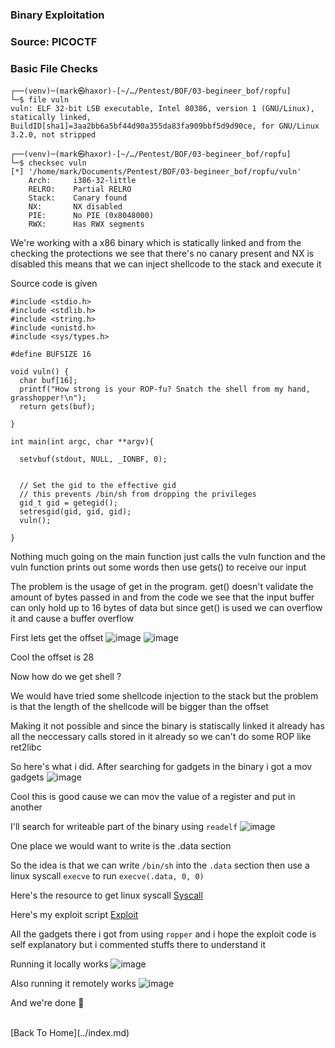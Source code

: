 ### Binary Exploitation

### Source: PICOCTF

### Basic File Checks

```
┌──(venv)─(mark㉿haxor)-[~/…/Pentest/BOF/03-begineer_bof/ropfu]
└─$ file vuln
vuln: ELF 32-bit LSB executable, Intel 80386, version 1 (GNU/Linux), statically linked, BuildID[sha1]=3aa2bb6a5bf44d90a355da83fa909bbf5d9d90ce, for GNU/Linux 3.2.0, not stripped
                                                                                                        
┌──(venv)─(mark㉿haxor)-[~/…/Pentest/BOF/03-begineer_bof/ropfu]
└─$ checksec vuln
[*] '/home/mark/Documents/Pentest/BOF/03-begineer_bof/ropfu/vuln'
    Arch:     i386-32-little
    RELRO:    Partial RELRO
    Stack:    Canary found
    NX:       NX disabled
    PIE:      No PIE (0x8048000)
    RWX:      Has RWX segments
```

We're working with a x86 binary which is statically linked and from the checking the protections we see that there's no canary present and NX is disabled this means that we can inject shellcode to the stack and execute it

Source code is given

```
#include <stdio.h>
#include <stdlib.h>
#include <string.h>
#include <unistd.h>
#include <sys/types.h>

#define BUFSIZE 16

void vuln() {
  char buf[16];
  printf("How strong is your ROP-fu? Snatch the shell from my hand, grasshopper!\n");
  return gets(buf);

}

int main(int argc, char **argv){

  setvbuf(stdout, NULL, _IONBF, 0);
  

  // Set the gid to the effective gid
  // this prevents /bin/sh from dropping the privileges
  gid_t gid = getegid();
  setresgid(gid, gid, gid);
  vuln();
  
}
```

Nothing much going on the main function just calls the vuln function and the vuln function prints out some words then use gets() to receive our input

The problem is the usage of get in the program. get() doesn't validate the amount of bytes passed in and from the code we see that the input buffer can only hold up to 16 bytes of data but since get() is used we can overflow it and cause a buffer overflow

First lets get the offset
![image](https://user-images.githubusercontent.com/127159644/224171429-c031f830-4844-477b-87fc-32a27ecb0b72.png)
![image](https://user-images.githubusercontent.com/127159644/224171505-2f23757b-8951-4596-8128-38ddceda46de.png)

Cool the offset is 28

Now how do we get shell ?

We would have tried some shellcode injection to the stack but the problem is that the length of the shellcode will be bigger than the offset

Making it not possible and since the binary is statiscally linked it already has all the neccessary calls stored in it already so we can't do some ROP like ret2libc

So here's what i did. After searching for gadgets in the binary i got a mov gadgets
![image](https://user-images.githubusercontent.com/127159644/224177412-6fd77a67-9e69-49fb-b048-97bc95e0efd2.png)

Cool this is good cause we can mov the value of a register and put in another

I'll search for writeable part of the binary using `readelf`
![image](https://user-images.githubusercontent.com/127159644/224178131-67bee363-5529-4a85-9d7b-3ed876ca3eb9.png)

One place we would want to write is the .data section

So the idea is that we can write `/bin/sh` into the `.data` section then use a linux syscall `execve` to run `execve(.data, 0, 0)`

Here's the resource to get linux syscall 
[Syscall](https://chromium.googlesource.com/chromiumos/docs/+/master/constants/syscalls.md)

Here's my exploit script [Exploit](https://github.com/markuched13/markuched13.github.io/blob/main/solvescript/picoctf/ropfu/exploit.py)

All the gadgets there i got from using `ropper` and i hope the exploit code is self explanatory but i commented stuffs there to understand it

Running it locally works
![image](https://user-images.githubusercontent.com/127159644/224188411-db953d4f-ee4e-461f-88d1-63afdb2c0f14.png)

Also running it remotely works
![image](https://user-images.githubusercontent.com/127159644/224188534-17df7014-ed71-44a3-aecc-6c326709da83.png)


And we're done 👻

<br>
[Back To Home](../index.md)
